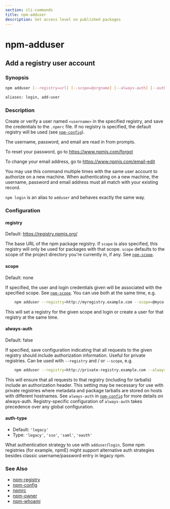 ```yaml
---
section: cli-commands
title: npm-adduser
description: Set access level on published packages
---
```


# npm-adduser

## Add a registry user account

### Synopsis

```bash
npm adduser [--registry=url] [--scope=@orgname] [--always-auth] [--auth-type=legacy]

aliases: login, add-user
```

### Description

Create or verify a user named `<username>` in the specified registry, and
save the credentials to the `.npmrc` file. If no registry is specified,
the default registry will be used (see [`npm-config`](npm-config)).

The username, password, and email are read in from prompts.

To reset your password, go to <https://www.npmjs.com/forgot>

To change your email address, go to <https://www.npmjs.com/email-edit>

You may use this command multiple times with the same user account to
authorize on a new machine.  When authenticating on a new machine,
the username, password and email address must all match with
your existing record.

`npm login` is an alias to `adduser` and behaves exactly the same way.

### Configuration

#### registry

Default: https://registry.npmjs.org/

The base URL of the npm package registry. If `scope` is also specified,
this registry will only be used for packages with that scope. `scope` defaults
to the scope of the project directory you're currently in, if any. See [`npm-scope`](/docs/using-npm/scope).

#### scope

Default: none

If specified, the user and login credentials given will be associated
with the specified scope. See [`npm-scope`](/docs/using-npm/scope). You can use both at the same time,
e.g.

```bash
    npm adduser --registry=http://myregistry.example.com --scope=@myco
```    

This will set a registry for the given scope and login or create a user for
that registry at the same time.

#### always-auth

Default: false

If specified, save configuration indicating that all requests to the given
registry should include authorization information. Useful for private
registries. Can be used with `--registry` and / or `--scope`, e.g.

```bash
    npm adduser --registry=http://private-registry.example.com --always-auth
```

This will ensure that all requests to that registry (including for tarballs)
include an authorization header. This setting may be necessary for use with
private registries where metadata and package tarballs are stored on hosts with
different hostnames. See `always-auth` in [`npm-config`](/docs/using-npm/config) for more details on
always-auth. Registry-specific configuration of `always-auth` takes precedence
over any global configuration.

#### auth-type

* Default: `'legacy'`
* Type: `'legacy'`, `'sso'`, `'saml'`, `'oauth'`

What authentication strategy to use with `adduser`/`login`. Some npm registries
(for example, npmE) might support alternative auth strategies besides classic
username/password entry in legacy npm.

### See Also

* [npm-registry](/using-npm/registry)
* [npm-config](/cli-commands/npm-config)
* [npmrc](/configuring-npm/npmrc)
* [npm-owner](/cli-commands/npm-owner)
* [npm-whoami](/cli-commands/npm-whoami)
